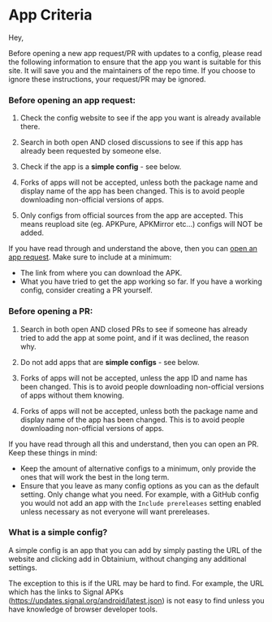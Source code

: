 # App Criteria

Hey,

Before opening a new app request/PR with updates to a config, please read the following information to ensure that the app you want is suitable for this site. It will save you and the maintainers of the repo time. If you choose to ignore these instructions, your request/PR may be ignored.


### Before opening an app request:

1. Check the config website to see if the app you want is already available there.

2. Search in both open AND closed discussions to see if this app has already been requested by someone else.

3. Check if the app is a **simple config** - see below.

4. Forks of apps will not be accepted, unless both the package name and display name of the app has been changed. This is to avoid people downloading non-official versions of apps.

5. Only configs from official sources from the app are accepted. This means reupload site (eg. APKPure, APKMirror etc...) configs will NOT be added.


If you have read through and understand the above, then you can [open an app request](https://github.com/ImranR98/apps.obtainium.imranr.dev/discussions/new?category=app-requests). Make sure to include at a minimum:

- The link from where you can download the APK.
- What you have tried to get the app working so far. If you have a working config, consider creating a PR yourself.


### Before opening a PR:

1. Search in both open AND closed PRs to see if someone has already tried to add the app at some point, and if it was declined, the reason why.

2. Do not add apps that are **simple configs** - see below.

3. Forks of apps will not be accepted, unless the app ID and name has been changed. This is to avoid people downloading non-official versions of apps without them knowing.

4. Forks of apps will not be accepted, unless both the package name and display name of the app has been changed. This is to avoid people downloading non-official versions of apps.


If you have read through all this and understand, then you can open an PR. Keep these things in mind:

- Keep the amount of alternative configs to a minimum, only provide the ones that will work the best in the long term.
- Ensure that you leave as many config options as you can as the default setting. Only change what you need. For example, with a GitHub config you would not add an app with the `Include prereleases` setting enabled unless necessary as not everyone will want prereleases.


### What is a simple config?

A simple config is an app that you can add by simply pasting the URL of the website and clicking add in Obtainium, without changing any additional settings.

The exception to this is if the URL may be hard to find. For example, the URL which has the links to Signal APKs (https://updates.signal.org/android/latest.json) is not easy to find unless you have knowledge of browser developer tools.

